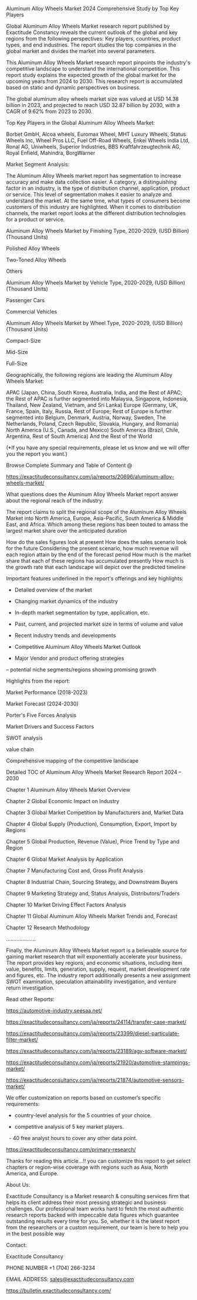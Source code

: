 Aluminum Alloy Wheels Market 2024 Comprehensive Study by Top Key Players

Global Aluminum Alloy Wheels Market research report published by Exactitude Constancy reveals the current outlook of the global and key regions from the following perspectives: Key players, countries, product types, and end industries. The report studies the top companies in the global market and divides the market into several parameters.

This Aluminum Alloy Wheels Market research report pinpoints the industry's competitive landscape to understand the international competition. This report study explains the expected growth of the global market for the upcoming years from 2024 to 2030. This research report is accumulated based on static and dynamic perspectives on business.

The global aluminum alloy wheels market size was valued at USD 14.38 billion in 2023, and projected to reach USD 32.87 billion by 2030, with a CAGR of 9.62% from 2023 to 2030.

Top Key Players in the Global Aluminum Alloy Wheels Market:

Borbet GmbH, Alcoa wheels, Euromax Wheel, MHT Luxury Wheels, Status Wheels Inc, Wheel Pros LLC, Fuel Off-Road Wheels, Enkei Wheels India Ltd, Ronal AG, Uniwheels, Superior Industries, BBS Kraftfahrzeugtechnik AG, Royal Enfield, Mahindra, BorgWarner

Market Segment Analysis:

The Aluminum Alloy Wheels market report has segmentation to increase accuracy and make data collection easier. A category, a distinguishing factor in an industry, is the type of distribution channel, application, product or service. This level of segmentation makes it easier to analyze and understand the market. At the same time, what types of consumers become customers of this industry are highlighted. When it comes to distribution channels, the market report looks at the different distribution technologies for a product or service.

Aluminum Alloy Wheels Market by Finishing Type, 2020-2029, (USD Billion) (Thousand Units)

Polished Alloy Wheels

Two-Toned Alloy Wheels

Others

Aluminum Alloy Wheels Market by Vehicle Type, 2020-2029, (USD Billion) (Thousand Units)

Passenger Cars

Commercial Vehicles

Aluminum Alloy Wheels Market by Wheel Type, 2020-2029, (USD Billion) (Thousand Units)

Compact-Size

Mid-Size

Full-Size

Geographically, the following regions are leading the Aluminum Alloy Wheels Market:

APAC (Japan, China, South Korea, Australia, India, and the Rest of APAC; the Rest of APAC is further segmented into Malaysia, Singapore, Indonesia, Thailand, New Zealand, Vietnam, and Sri Lanka)
Europe (Germany, UK, France, Spain, Italy, Russia, Rest of Europe; Rest of Europe is further segmented into Belgium, Denmark, Austria, Norway, Sweden, The Netherlands, Poland, Czech Republic, Slovakia, Hungary, and Romania)
North America (U.S., Canada, and Mexico)
South America (Brazil, Chile, Argentina, Rest of South America)
And the Rest of the World

(*If you have any special requirements, please let us know and we will offer you the report you want.)

Browse Complete Summary and Table of Content @

https://exactitudeconsultancy.com/ja/reports/20696/aluminum-alloy-wheels-market/

What questions does the Aluminum Alloy Wheels Market report answer about the regional reach of the industry:

The report claims to split the regional scope of the Aluminum Alloy Wheels Market into North America, Europe, Asia-Pacific, South America & Middle East, and Africa. Which among these regions has been touted to amass the largest market share over the anticipated duration

How do the sales figures look at present How does the sales scenario look for the future
Considering the present scenario, how much revenue will each region attain by the end of the forecast period
How much is the market share that each of these regions has accumulated presently
How much is the growth rate that each landscape will depict over the predicted timeline

Important features underlined in the report's offerings and key highlights:

- Detailed overview of the market

- Changing market dynamics of the industry

- In-depth market segmentation by type, application, etc.

- Past, current, and projected market size in terms of volume and value

- Recent industry trends and developments

- Competitive Aluminum Alloy Wheels Market Outlook

- Major Vendor and product offering strategies

– potential niche segments/regions showing promising growth

Highlights from the report:

Market Performance (2018-2023)

Market Forecast (2024-2030)

Porter's Five Forces Analysis

Market Drivers and Success Factors

SWOT analysis

value chain

Comprehensive mapping of the competitive landscape

Detailed TOC of Aluminum Alloy Wheels Market Research Report 2024 – 2030

Chapter 1 Aluminum Alloy Wheels Market Overview

Chapter 2 Global Economic Impact on Industry

Chapter 3 Global Market Competition by Manufacturers and, Market Data

Chapter 4 Global Supply (Production), Consumption, Export, Import by Regions

Chapter 5 Global Production, Revenue (Value), Price Trend by Type and Region

Chapter 6 Global Market Analysis by Application

Chapter 7 Manufacturing Cost and, Gross Profit Analysis

Chapter 8 Industrial Chain, Sourcing Strategy, and Downstream Buyers

Chapter 9 Marketing Strategy and, Status Analysis, Distributors/Traders

Chapter 10 Market Driving Effect Factors Analysis

Chapter 11 Global Aluminum Alloy Wheels Market Trends and, Forecast

Chapter 12 Research Methodology

………………..

Finally, the Aluminum Alloy Wheels Market report is a believable source for gaining market research that will exponentially accelerate your business. The report provides key regions, and economic situations, including item value, benefits, limits, generation, supply, request, market development rate and figures, etc. The industry report additionally presents a new assignment SWOT examination, speculation attainability investigation, and venture return investigation.

Read other Reports:

https://automotive-industry.seesaa.net/

https://exactitudeconsultancy.com/ja/reports/24114/transfer-case-market/

https://exactitudeconsultancy.com/ja/reports/23399/diesel-particulate-filter-market/

https://exactitudeconsultancy.com/ja/reports/23189/agv-software-market/

https://exactitudeconsultancy.com/ja/reports/21920/automotive-stampings-market/

https://exactitudeconsultancy.com/ja/reports/21874/automotive-sensors-market/

We offer customization on reports based on customer’s specific requirements:

- country-level analysis for the 5 countries of your choice.

- competitive analysis of 5 key market players.

  - 40 free analyst hours to cover any other data point.

https://exactitudeconsultancy.com/primary-research/

Thanks for reading this article...!! you can customize this report to get select chapters or region-wise coverage with regions such as Asia, North America, and Europe.

About Us:

Exactitude Consultancy is a Market research & consulting services firm that helps its client address their most pressing strategic and business challenges. Our professional team works hard to fetch the most authentic research reports backed with impeccable data figures which guarantee outstanding results every time for you. So, whether it is the latest report from the researchers or a custom requirement, our team is here to help you in the best possible way

Contact:

Exactitude Consultancy

PHONE NUMBER +1 (704) 266-3234

EMAIL ADDRESS: sales@exactitudeconsultancy.com

https://bulletin.exactitudeconsultancy.com/
